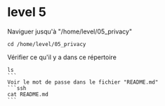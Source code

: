 # level 5
Naviguer jusqu'à "/home/level/05_privacy"
```ssh
cd /home/level/05_privacy
```
Vérifier ce qu'il y a dans ce répertoire
````ssh
ls
```
Voir le mot de passe dans le fichier "README.md"
```ssh
cat README.md
```
